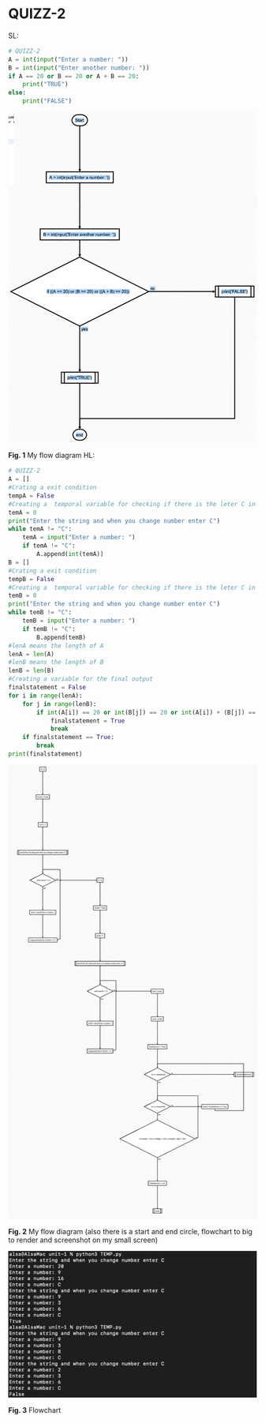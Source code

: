 # QUIZZ-2
SL:
``` .py
# QUIZZ-2
A = int(input("Enter a number: "))
B = int(input("Enter another number: "))
if A == 20 or B == 20 or A + B == 20:
    print("TRUE")
else:
    print("FALSE")
```
![](../Images/quiz2.1-flowchart.png)

 **Fig. 1** My flow diagram
HL:
``` .py
# QUIZZ-2
A = []
#Crating a exit condition
tempA = False
#Creating a  temporal variable for checking if there is the leter C in the list
temA = 0
print("Enter the string and when you change number enter C")
while temA != "C":
    temA = input("Enter a number: ")
    if temA != "C":
        A.append(int(temA))
B = []
#Crating a exit condition
tempB = False
#Creating a  temporal variable for checking if there is the leter C in the list
temB = 0
print("Enter the string and when you change number enter C")
while temB != "C":
    temB = input("Enter a number: ")
    if temB != "C":
        B.append(temB)
#lenA means the length of A
lenA = len(A)
#lenB means the length of B
lenB = len(B)
#Creating a variable for the final output
finalstatement = False
for i in range(lenA):
    for j in range(lenB):
        if int(A[i]) == 20 or int(B[j]) == 20 or int(A[i]) + (B[j]) == 20:
            finalstatement = True
            break
    if finalstatement == True:
        break
print(finalstatement)
```
![](../Images/quiz2.2-flowchart.png)

 **Fig. 2** My flow diagram (also there is a start and end circle, flowchart to big to render and screenshot on my small screen)

![](../Images/quizz2proof.png)

 **Fig. 3** Flowchart

